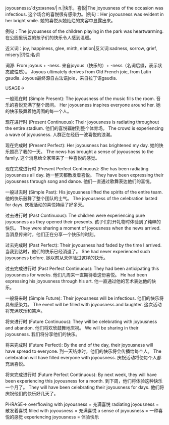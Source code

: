 joyousness:/ˈdʒɔɪəsnəs/| n.|快乐，喜悦|The joyousness of the occasion was infectious.  这个场合的喜悦很有感染力。|例句：Her joyousness was evident in her bright smile. 她的喜悦从她灿烂的笑容中显露出来。

例句：The joyousness of the children playing in the park was heartwarming.  在公园里玩耍的孩子们的快乐令人感到温暖。

近义词：joy, happiness, glee, mirth, elation|反义词:sadness, sorrow, grief, misery|词性:名词

词源: From joyous + -ness.  来自joyous（快乐的）+ -ness（名词后缀，表示状态或性质）。  Joyous ultimately derives from Old French joie, from Latin gaudia.  Joyous最终源自古法语joie，来自拉丁语gaudia.


USAGE->

一般现在时 (Simple Present):
The joyousness of the music fills the room.  音乐的喜悦充满了整个房间。
Her joyousness inspires everyone around her.  她的快乐鼓舞着她周围的每一个人。

现在进行时 (Present Continuous):
Their joyousness is radiating throughout the entire stadium.  他们的喜悦辐射到整个体育场。
The crowd is experiencing a wave of joyousness.  人群正在经历一波喜悦的浪潮。

现在完成时 (Present Perfect):
Her joyousness has brightened my day.  她的快乐照亮了我的一天。
The news has brought a sense of joyousness to the family.  这个消息给全家带来了一种喜悦的感觉。

现在完成进行时 (Present Perfect Continuous):
She has been radiating joyousness all day.  她一整天都散发着喜悦。
They have been expressing their joyousness through song and dance.  他们一直通过歌舞表达他们的喜悦。

一般过去时 (Simple Past):
His joyousness lifted the spirits of the entire team.  他的快乐鼓舞了整个团队的士气。
The joyousness of the celebration lasted for days.  庆祝活动的喜悦持续了好多天。

过去进行时 (Past Continuous):
The children were experiencing pure joyousness as they opened their presents.  孩子们打开礼物时体验到了纯粹的快乐。
They were sharing a moment of joyousness when the news arrived.  当消息传来时，他们正在分享一个快乐的时刻。

过去完成时 (Past Perfect):
Their joyousness had faded by the time I arrived.  当我到达时，他们的快乐已经消退了。
She had never experienced such joyousness before.  她以前从未体验过这样的快乐。

过去完成进行时 (Past Perfect Continuous):
They had been anticipating this joyousness for weeks.  他们几周来一直期待着这份喜悦。
He had been expressing his joyousness through his art.  他一直通过他的艺术表达他的快乐。

一般将来时 (Simple Future):
Their joyousness will be infectious.  他们的快乐将具有感染力。
The event will be filled with joyousness and laughter.  这次活动将充满欢乐和笑声。

将来进行时 (Future Continuous):
They will be celebrating with joyousness and abandon.  他们将欢欣鼓舞地庆祝。
We will be sharing in their joyousness. 我们将分享他们的快乐。

将来完成时 (Future Perfect):
By the end of the day, their joyousness will have spread to everyone. 到一天结束时，他们的快乐将会传播给每个人。
The celebration will have filled everyone with joyousness. 庆祝活动将使每个人都充满喜悦。

将来完成进行时 (Future Perfect Continuous):
By next week, they will have been experiencing this joyousness for a month. 到下周，他们将体验这种快乐一个月了。
They will have been celebrating their joyousness for days. 他们将庆祝他们的快乐好几天了。


PHRASE->
overflowing with joyousness = 充满喜悦
radiating joyousness = 散发着喜悦
filled with joyousness = 充满喜悦
a sense of joyousness = 一种喜悦的感觉
experiencing joyousness = 体验快乐
